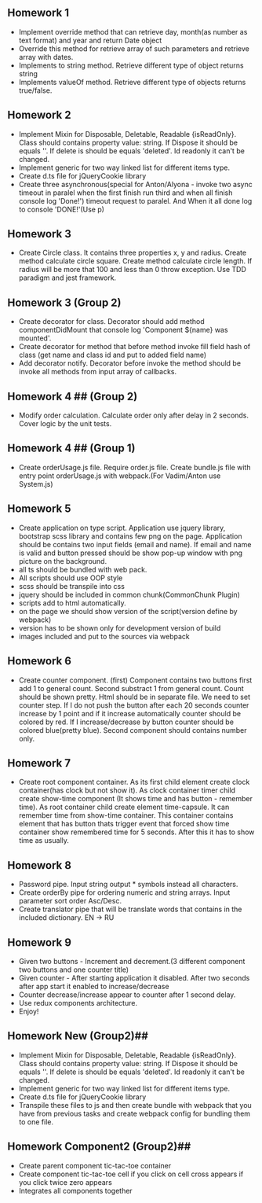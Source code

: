 ## Homework 1 ##
- Implement override method that can retrieve day, month(as number as text format) and year and return Date object
- Override this method for retrieve array of such parameters and retrieve array with dates.
- Implements to string method. Retrieve different type of object returns string
- Implements valueOf method. Retrieve different type of objects returns true/false.

## Homework 2 ##
- Implement Mixin for Disposable, Deletable, Readable {isReadOnly}. Class should contains property value: string. If Dispose it should be equals ''. If delete is should be equals 'deleted'. Id readonly it can't be changed.
- Implement generic for two way linked list for different items type.
- Create d.ts file for jQueryCookie library
- Create three asynchronous(special for Anton/Alyona - invoke two async timeout in paralel when the first finish run third and when all finish console log 'Done!') timeout request to paralel. And When it all done log to console 'DONE!'(Use p)

## Homework 3 ##
- Create Circle class. It contains three properties x, y and radius. Create method calculate circle square. Create method calculate circle length. If radius will be more that 100 and less than 0 throw exception. Use TDD paradigm and jest framework.

## Homework 3 (Group 2) ##
- Create decorator for class. Decorator should add method componentDidMount that console log 'Component ${name} was mounted'.
- Create decorator for method that before method invoke fill field hash of class (get name and class id and put to added field name)
- Add decorator notify. Decorator before invoke the method should be invoke all methods from input array of callbacks.  

## Homework 4 ## (Group 2)
- Modify order calculation. Calculate order only after delay in 2 seconds. Cover logic by the unit tests.

## Homework 4 ## (Group 1)
- Create orderUsage.js file. Require order.js file. Create bundle.js file with entry point orderUsage.js with webpack.(For Vadim/Anton use System.js)

## Homework 5 ##
- Create application on type script. Application use jquery library, bootstrap scss library and contains few png on the page. Application should be contains two input fields (email and name). If email and name is valid and button pressed should be show pop-up window with png picture on the background.
- all ts should be bundled with web pack.
- All scripts should use OOP style
- scss should be transpile into css
- jquery should be included in common chunk(CommonChunk Plugin)
- scripts add to html automatically.
- on the page we should show version of the script(version define by webpack)
- version has to be shown only for development version of build
- images included and put to the sources via webpack

## Homework 6 ##
 - Create counter component. (first) Component contains two buttons first add 1 to general count. Second substract 1 from general count. Count should be shown pretty. Html should be in separate file. We need to set counter step. If I do not push the button after each 20 seconds counter increase by 1 point and if it increase automatically counter should be colored by red. If I increase/decrease by button counter should be colored blue(pretty blue). Second component should contains number only.

 ## Homework 7 ##
- Create root component container. As its first child element create clock container(has clock but not show it). As clock container timer child create show-time component (It shows time and has button - remember time). As root container child create element time-capsule. It can remember time from show-time container. This container contains element that has button thats trigger event that forced show time container show remembered time for 5 seconds. After this it has to show time as usually.

## Homework 8 ##
- Password pipe. Input string output * symbols instead all characters.
- Create orderBy pipe for ordering numeric and string arrays. Input parameter sort order Asc/Desc.
- Create translator pipe that will be translate words that contains in the included dictionary. EN -> RU

## Homework 9 ##
- Given two buttons - Increment and decrement.(3 different component two buttons and one counter title)
- Given counter - After starting application it disabled. After two seconds after app start it enabled to increase/decrease
- Counter decrease/increase appear to counter after 1 second delay.
- Use redux components architecture.
- Enjoy!

## Homework New (Group2)##
- Implement Mixin for Disposable, Deletable, Readable {isReadOnly}. Class should contains property value: string. If Dispose it should be equals ''. If delete is should be equals 'deleted'. Id readonly it can't be changed.
- Implement generic for two way linked list for different items type.
- Create d.ts file for jQueryCookie library
- Transpile these files to js and then create bundle with webpack that you have from previous tasks and create webpack config for bundling them to one file.

## Homework Component2 (Group2)##
- Create parent component tic-tac-toe container
- Create component tic-tac-toe cell if you click on cell cross appears  if you click twice zero appears
- Integrates all components together
  